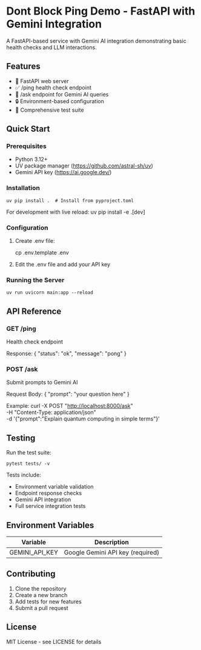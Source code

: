 # Dont Block Ping Demo - FastAPI with Gemini Integration

A FastAPI-based service with Gemini AI integration demonstrating basic health checks and LLM interactions.

## Features

- 🚀 FastAPI web server
- ✅ /ping health check endpoint
- 🤖 /ask endpoint for Gemini AI queries
- 🔒 Environment-based configuration
- 🧪 Comprehensive test suite

## Quick Start

### Prerequisites

- Python 3.12+
- UV package manager (<https://github.com/astral-sh/uv>)
- Gemini API key (<https://ai.google.dev/>)

### Installation

    uv pip install .  # Install from pyproject.toml

For development with live reload:
    uv pip install -e .[dev]

### Configuration

1. Create .env file:

    cp .env.template .env

2. Edit the .env file and add your API key

### Running the Server

    uv run uvicorn main:app --reload

## API Reference

### GET /ping

Health check endpoint

Response:
    {
      "status": "ok",
      "message": "pong"
    }

### POST /ask

Submit prompts to Gemini AI

Request Body:
    {
      "prompt": "your question here"
    }

Example:
    curl -X POST "<http://localhost:8000/ask>" \
      -H "Content-Type: application/json" \
      -d '{"prompt":"Explain quantum computing in simple terms"}'

## Testing

Run the test suite:

    pytest tests/ -v

Tests include:

- Environment variable validation
- Endpoint response checks
- Gemini API integration
- Full service integration tests

## Environment Variables

| Variable          | Description                      |
|-------------------|----------------------------------|
| GEMINI_API_KEY    | Google Gemini API key (required) |

## Contributing

1. Clone the repository
2. Create a new branch
3. Add tests for new features
4. Submit a pull request

## License

MIT License - see LICENSE for details

